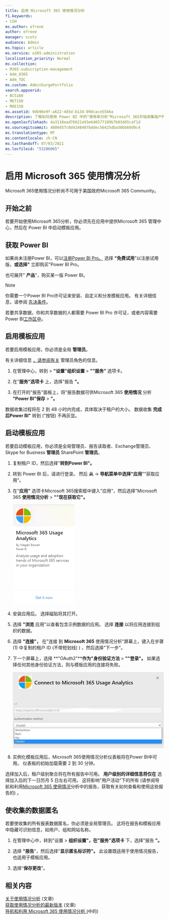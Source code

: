```yaml
---
title: 启用 Microsoft 365 使用情况分析
f1.keywords:
- CSH
ms.author: efrene
author: efrene
manager: scotv
audience: Admin
ms.topic: article
ms.service: o365-administration
localization_priority: Normal
ms.collection:
- M365-subscription-management
- Adm_O365
- Adm_TOC
ms.custom: AdminSurgePortfolio
search.appverid:
- BCS160
- MET150
- MOE150
ms.assetid: 9db96e9f-a622-4d5d-b134-09dcace55b6a
description: 了解如何使用 Power BI 中的"使用率分析"Microsoft 365开始收集租户Power BI。
ms.openlocfilehash: 4a3110ead76621e93e646577189b7b03d65caf1d
ms.sourcegitcommit: 4886457c0d4248407bddec56425dba50bb60d9c4
ms.translationtype: MT
ms.contentlocale: zh-CN
ms.lasthandoff: 07/03/2021
ms.locfileid: "53286065"
---
```

# <a name="enable-microsoft-365-usage-analytics"></a>启用 Microsoft 365 使用情况分析

Microsoft 365使用情况分析尚不可用于美国政府Microsoft 365 Community。

## <a name="before-you-begin"></a>开始之前

若要开始使用Microsoft 365分析，你必须先在应用中提供Microsoft 365 管理中心，然后在 Power BI 中启动模板应用。

## <a name="get-power-bi"></a>获取 Power BI

如果尚未注册Power BI，可以[注册Power BI Pro。](https://go.microsoft.com/fwlink/p/?linkid=845347) 选择 **"免费试用**"以注册试用版，**或选择"** 立即购买"Power BI Pro。


也可展开" **产品**"，购买某一版 Power BI。

> [!NOTE]
> 你需要一个Power BI Pro许可证来安装、自定义和分发模板应用。 有关详细信息，请参阅 [先决条件](/power-bi/service-template-apps-install-distribute?source=docs#prerequisites)。

若要共享数据，你和共享数据的人都需要 Power BI Pro 许可证，或者内容需要Power BI[工作区中](/power-bi/service-premium-what-is)。

## <a name="enable-the-template-app"></a>启用模板应用

若要启用模板应用，你必须是全局 **管理员**。

有关详细信息 [，请参阅有关](../add-users/about-admin-roles.md) 管理员角色的信息。

1. 在管理中心，转到 \> **"设置"组织设置** \> **""服务"** 选项卡。

2. 在"**服务"选项卡** 上，选择"报告 **"。**

3. 在打开的"报告"面板上，将"报告数据可供Microsoft 365 **使用情况** 分析 **"Power BI"保存** \> **"。**

数据收集过程将在 2 到 48 小时内完成，具体取决于租户的大小。 数据收集 **完成后Power BI"** 转到 ("按钮) 不再灰显。

## <a name="start-the-template-app"></a>启动模板应用

若要启动模板应用，你必须是全局管理员、报告读取者、Exchange管理员、Skype for Business **管理员** SharePoint **管理员**。

1. 复制租户 ID，然后选择"**转到Power BI"。**

2. 转到 Power BI 后，请进行登录。 然后 **从** -> **导航菜单中选择"应用**""获取应用"。

3. 在"**应用"** 选项卡Microsoft 365搜索框中键入"应用"，然后选择"Microsoft 365 **使用情况分析** \> **""现在获取它"。**

    [![选择"现在获取"](../../media/78102250-9874-4a32-8365-436f13560b52.png)](https://app.powerbi.com/groups/me/getapps/services/cia_microsoft365.microsoft-365-usage-analytics)

4. 安装应用后。 选择磁贴将其打开。

5. 选择 **"浏览** 应用"以查看包含示例数据的应用。 选择 **连接** 以将应用连接到组织的数据。

6. 选择 **"连接"，** 在"连接 到 **Microsoft 365** 使用情况分析"屏幕上，键入在步骤 (1) 中复制的租户 ID (不带短划线) ) ，然后选择"下一步"。

7. 下一个屏幕上，选择 **"OAuth2"****作为"身份验证方法** \> **""登录"。** 如果选择任何其他身份验证方法，则与模板应用的连接将失败。

    ![选择 Microsoft 帐户作为身份验证方法](../../media/ab6f0463-c3f7-4088-a605-67c699fa86adnew.png)

8. 实例化模板应用后，Microsoft 365使用情况分析仪表板将在Power BI中可用。 仪表板的初始加载需要 2 到 30 分钟。

选择加入后，租户级别聚合将在所有报告中可用。 **用户级别的详细信息将仅在** 选择加入后的下一日历月 5 日左右可用。 这将影响"用户活动"下的所有 (请参阅导航和利用[Microsoft 365 使用情况](navigate-and-utilize-reports.md)分析中的报告，获取有关如何查看和使用这些报告的) 。

## <a name="make-the-collected-data-anonymous"></a>使收集的数据匿名

若要使收集的所有报表数据匿名，你必须是全局管理员。 这将在报告和模板应用中隐藏可识别信息，如用户、组和网站名称。

1. 在管理中心中，转到"设置 \> **组织设置"，在"服务"选项卡** 下，选择"报告 **"。**

2. 选择 **"报告**"，然后选择"**显示匿名标识符"。** 此设置既适用于使用情况报告，也适用于模板应用。

3. 选择“**保存更改**”。

## <a name="related-content"></a>相关内容

[关于使用情况分析](usage-analytics.md) (文章) \
[获取使用情况分析的最新版本](get-the-latest-version-of-usage-analytics.md) (文章) \
[导航和利用 Microsoft 365 使用情况分析 (](navigate-and-utilize-reports.md)中的) 